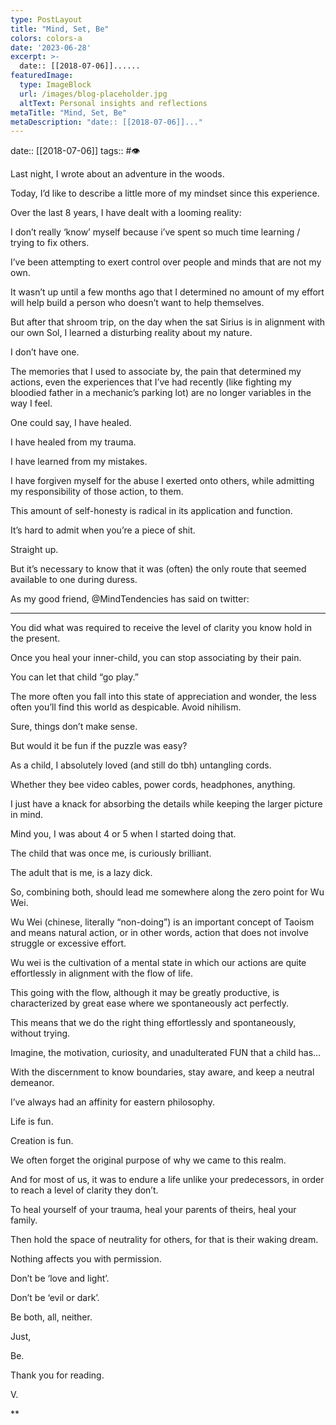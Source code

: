 ```yaml
---
type: PostLayout
title: "Mind, Set, Be"
colors: colors-a
date: '2023-06-28'
excerpt: >-
  date:: [[2018-07-06]]......
featuredImage:
  type: ImageBlock
  url: /images/blog-placeholder.jpg
  altText: Personal insights and reflections
metaTitle: "Mind, Set, Be"
metaDescription: "date:: [[2018-07-06]]..."
---
```

date:: [[2018-07-06]]
tags:: #👁

Last night, I wrote about an adventure in the woods.

Today, I’d like to describe a little more of my mindset since this experience.

Over the last 8 years, I have dealt with a looming reality:

I don’t really ‘know’ myself because i’ve spent so much time learning / trying to fix others.

I’ve been attempting to exert control over people and minds that are not my own.

It wasn’t up until a few months ago that I determined no amount of my effort will help build a person who doesn’t want to help themselves.

But after that shroom trip, on the day when the sat Sirius is in alignment with our own Sol, I learned a disturbing reality about my nature.

I don’t have one.

The memories that I used to associate by, the pain that determined my actions, even the experiences that I’ve had recently (like fighting my bloodied father in a mechanic’s parking lot) are no longer variables in the way I feel.

One could say, I have healed.

I have healed from my trauma.

I have learned from my mistakes.

I have forgiven myself for the abuse I exerted onto others, while admitting my responsibility of those action, to them.

This amount of self-honesty is radical in its application and function. 

It’s hard to admit when you’re a piece of shit.

Straight up.

But it’s necessary to know that it was (often) the only route that seemed available to one during duress.

As my good friend, @MindTendencies has said on twitter:

---

You did what was required to receive the level of clarity you know hold in the present.

Once you heal your inner-child, you can stop associating by their pain.

You can let that child “go play.”

The more often you fall into this state of appreciation and wonder, the less often you’ll find this world as despicable. Avoid nihilism.

Sure, things don’t make sense.

But would it be fun if the puzzle was easy?

As a child, I absolutely loved (and still do tbh) untangling cords.

Whether they bee video cables, power cords, headphones, anything.

I just have a knack for absorbing the details while keeping the larger picture in mind.

Mind you, I was about 4 or 5 when I started doing that.

The child that was once me, is curiously brilliant.

The adult that is me, is a lazy dick.

So, combining both, should lead me somewhere along the zero point for Wu Wei.

Wu Wei (chinese, literally “non-doing”) is an important concept of Taoism and means natural action, or in other words, action that does not involve struggle or excessive effort. 

Wu wei is the cultivation of a mental state in which our actions are quite effortlessly in alignment with the flow of life. 

This going with the flow, although it may be greatly productive, is characterized by great ease where we spontaneously act perfectly.

This means that we do the right thing effortlessly and spontaneously, without trying.

Imagine, the motivation, curiosity, and unadulterated FUN that a child has…

With the discernment to know boundaries, stay aware, and keep a neutral demeanor.

I’ve always had an affinity for eastern philosophy.

Life is fun.

Creation is fun.

We often forget the original purpose of why we came to this realm.

And for most of us, it was to endure a life unlike your predecessors, in order to reach a level of clarity they don’t.

To heal yourself of your trauma, heal your parents of theirs, heal your family.

Then hold the space of neutrality for others, for that is their waking dream.

Nothing affects you with permission.

Don’t be ‘love and light’.

Don’t be ‘evil or dark’.

Be both, all, neither.

Just, 

Be.

Thank you for reading.

V.

**